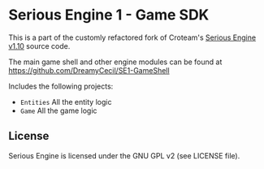 # Serious Engine 1 - Game SDK

This is a part of the customly refactored fork of Croteam's [Serious Engine v1.10](https://github.com/Croteam-official/Serious-Engine) source code.

The main game shell and other engine modules can be found at https://github.com/DreamyCecil/SE1-GameShell

Includes the following projects:

* `Entities` All the entity logic
* `Game` All the game logic

License
-------

Serious Engine is licensed under the GNU GPL v2 (see LICENSE file).
